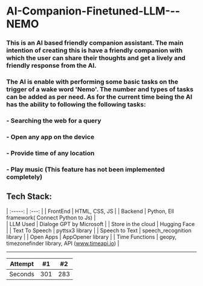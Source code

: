 # AI-Companion-Finetuned-LLM---NEMO

### This is an AI based friendly companion assistant. The main intention of creating this is have a friendly companion with which the user can share their thoughts and get a lively and friendly response from the AI.

### The AI is enable with performing some basic tasks on the trigger of a wake word 'Nemo'. The number and types of tasks can be added as per need. As for the current time being the AI has the ability to following the following tasks:

### - Searching the web for a query
### - Open any app on the device
### - Provide time of any location
### - Play music (This feature has not been implemented completely)




## Tech Stack:
| :-----: | :---: |
| FrontEnd           | HTML, CSS, JS                                       |
| Backend            | Python, Ell framework( Connect Python to Js)        |  
| LLM Used           | Dialoge GPT by Microsoft                            |
| Store in the cloud | Hugging Face                                        | 
| Text To Speech     | pyttsx3 library                                     |
| Speech to Text     | speech_recognition library                          |
| Open Apps          | AppOpener library                                   |
| Time Functions     | geopy, timezonefinder library, API (www.timeapi.io) |

---
| Attempt | #1    | #2    |
| :-----: | :---: | :---: |
| Seconds | 301   | 283   |
